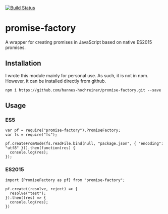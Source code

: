 [![Build Status](https://travis-ci.org/hannes-hochreiner/promise-factory.svg?branch=master)](https://travis-ci.org/hannes-hochreiner/promise-factory)

# promise-factory
A wrapper for creating promises in JavaScript based on native ES2015 promises.

## Installation

I wrote this module mainly for personal use.
As such, it is not in npm.
However, it can be installed directly from github.

    npm i https://github.com/hannes-hochreiner/promise-factory.git --save

## Usage

### ES5

    var pf = require("promise-factory").PromiseFactory;
    var fs = require("fs");

    pf.createFromNode(fs.readFile.bind(null, "package.json", { "encoding": "utf8" })).then(function(res) {
      console.log(res);
    });

### ES2015

    import {PromiseFactory as pf} from "promise-factory";

    pf.create((resolve, reject) => {
      resolve("test");
    }).then((res) => {
      console.log(res);
    })
